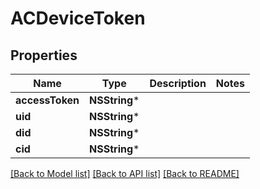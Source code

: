# ACDeviceToken

## Properties
Name | Type | Description | Notes
------------ | ------------- | ------------- | -------------
**accessToken** | **NSString*** |  | 
**uid** | **NSString*** |  | 
**did** | **NSString*** |  | 
**cid** | **NSString*** |  | 

[[Back to Model list]](../README.md#documentation-for-models) [[Back to API list]](../README.md#documentation-for-api-endpoints) [[Back to README]](../README.md)


